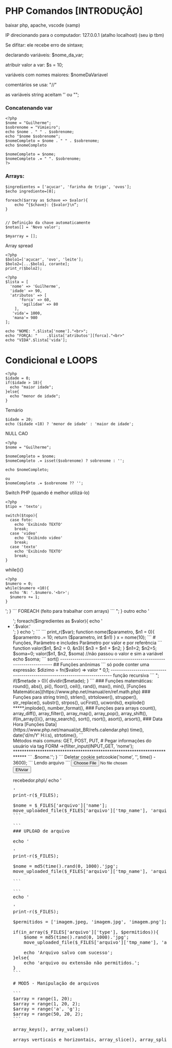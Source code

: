 # PHP Comandos [INTRODUÇÃO]

baixar php, apache, vscode (xamp)

IP direcionando para o computador: 127.0.0.1 (atalho localhost) (seu ip tbm)

<?php echo 'alguma coisa'; ?>

Se difitar: <?php sajIdjaisjdi ?> ele recebe erro de sintaxe;

declarando variáveis: $nome_da_var;

atribuir valor a var: $s = 10;

variáveis com nomes maiores: $nomeDaVariavel

comentários se usa: "//"

as variáveis string aceitam '' ou "";

### Concatenando var

```
<?php 
$nome = "Guilherme";
$sobrenome = "Vimieiro";
echo $nome . " " . $sobrenome;
echo "$nome $sobrenome";
$nomeCompleto = $nome . " " . $sobrenome;
echo $nomeCompleto

$nomeCompleto = $nome;
$nomeCompleto .= " ". $sobrenome;
?>
```

### Arrays:

```
$ingredientes = ['açucar', 'farinha de trigo', 'ovos'];
$echo ingrediente=[0];

foreach($array as $chave => $valor){
    echo “{$chave}: {$valor}\n“;
}


// Definição da chave automaticamente
$notas[] = 'Novo valor';

$myarray = [];
```

Array spread
```
<?php
$bolo1=['açucar', 'ovo', 'leite'];
$bolo2=[...$bolo1, corante];
print_r($bolo2);
```

```
<?php
$lista = [
  'nome' => 'Guilherme',
  'idade' => 90,
  'atributos' => [
      'forca' => 60,
       'agilidae' => 80
    ],
   'vida'= 1000,
   'mana'= 980
];

echo "NOME: ".$lista['nome']."<br>";
echo "FORÇA: "    .$lista['atributos'][forca]."<br>"
echo "VIDA".$lista['vida'];
```

# Condicional e LOOPS

```
<?php
$idade = 0;
if($idade > 18){
  echo "maior idade";
}else{
  echo "menor de idade";
}
```

Ternário
```
$idade = 20;
echo ($idade <18) ? 'menor de idade' : 'maior de idade';
```

NULL CAO

```
<?php
$nome = "Guilherme";

$nomeCompleto = $nome;
$nomeCompleto .= isset($sobrenome) ? sobrenome : '';

echo $nomeCompleto;

ou
$nomeCompleto .= $sobrenome ?? '';
```

Switch PHP (quando é melhor utilizá-lo)

```
<?php
$tipo = 'texto';

switch($topo){
  case foto:
    echo 'Exibindo TEXTO'
    break;
  case 'video'
    echo 'Exibindo video'
    break;
  case 'texto'
    echo 'Exibindo TEXTO'
    break;
}
```

while(){}
```
<?php
$numero = 0;
while($numero <10){
  echo 'N: '.$numero.'<br>';
  $numero += 1;
}

```
<?php
FOR ($numero = 0;$numero <10; $numero +=1){
  echo 'N: '.$numero.'<br>';
}
```

FOREACH (feito para trabalhar com arrays)
```
<?php
$ingredientes = ['açucar', 'farinha de trigo', 'ovos'];
foreach ($ingredientes as $ingrediente){
  echo "Item: ".$ingrediente."<br>";
}

outro

echo '<ul>';
foreach($ingredientes as $valor){
  echo '<li>'.$valor.'</li>';
}
echo '</u>;
```
```
print_r($var);

function nome($parametro, $n1 = 0){
  $paramentro .= 10;
  return ($parametro, int $n1)
}
x = nome(10);
```

# Funções, Parâmetro e includes

Parâmetro por valor e por referência

```
function valor($n1, $n2 = 0, &n3){
  $n3 = $n1 + $n2;
}
$n1=2;
$n2=5;
$soma=0;

valor($n1, $n2, $soma)      //não passou o valor e sim a variável

echo $soma;
```

sort()

----------------------------------------------------------------------

## Funções anônimas

```
<?php
$dizimo = function(int valor){
  return $valor * 0,1;
};
echo $dizimo(90);
$funcao= $dizimo;
echo funcao(82);

$r = function(){};
```

## arroy function -> só pode conter uma expressão:

$dizimo = fn($valor) => valor * 0,1;

---------------------------------------------------------------------------

função recursiva

```
<?php
function dividir($numero){
  $metade = $numero /2;
  echo $metade."<br>";
  
  if($metade > 0){
    dividir($metade);
}
```

### Funções matemáticas: round(), abs(), pi(), floor(), ceil(), rand(), max(), min(), 

[Funções Matemáticas](https://www.php.net/manual/en/ref.math.php)

### Funções para string

trim(), strlen(), strtolower(), strupper(), str_replace(), substr(), strpos(), ucFirst(), ucwords(), explode() *****,implode(), number_format(),
 
### Funções para arrays

count(), array_diff(), array_filter(), array_map(), array_pop(), array_shift(), if(in_array()){}, array_search(), sort(), rsort(), asort(), arsort(), 

### Data Hora   [Funções Data](https://www.php.net/manual/pt_BR/refs.calendar.php)

time(), date('d/m/Y' H:i:s), strtotime(), 

```
<?php
$showDate = function($inputDate) {
    setlocale(LC_TIME, 'pt_BR', 'pt_BR.utf-8', 'pt_BR.utf-8', 'portuguese');
   
    echo strftime('%A, %d de %B de %Y', strtotime($inputDate));
    echo $showDate('1971-01-02');
};
```

require() e include(), require_once(), @include_once(), @require_once(), require(./template/header.php)           o "./" acessa a mesma pasta



------------------------------------------------------------------------------------------------
# MOD 4 - Formulário, Validação, Sessão e Arquivos

http request -> <form method="post" action="recebedor.php">

Métodos mais comuns: GET, POST, PUT, 

# Pegar informações do usuário via tag FORM ->(filter_input(INPUT_GET, 'nome'); **************************************************************************

```
<?php
$nome = filter_input(INPUT_POST, 'nome', FILTER_SANITIZE_SPECIAL_CAHRS);        //da pra fazer por POST também;
$email = filter_input(INPUT_POST, 'email', FILTER_VALIDATE_EMAIL);
$idade = filter_input(INPUT_POST, 'idade', FILTER_SANITIZE_NUMBER_INT);         //poderia trocar por FILTER_VALIDATE_INT
if($nome && email && $idade){
    echo 'NOME: '.$nome;
}else{
    header("Location: index.php);
    exit;
}
```

Não tenta limpar para validar

FILTER_VALIDATE_EMAIL, FILTER_VALIDATE_FLOAT, FILTER_VALIDATE_INT, FILTER_VALIDATE_IP, FILTER_VALIDATE_URL

Tenta limpar o código para ser validado

FILTER_SANITIZE_EMAIL, FILTER_SANITIZE_STRING, FILTER_SANITIZE_SPECIAL_CAHRS, FILTER_SANITIZE_URL, FILTER_SANITIZE_NUBER_IT FILTER_SANITIZE_NUMBER_FLOAT

filter_var;

## Sessões

session_start(), $_SESSION

### Cookies no PHP

deve ser setado antes de modificar variáveis

```
$expiracao = time() + (86400 * 30)          //duração de 30 dias

setcookie('nome', $nome, $expiracao);

Na pagoina

<?php
if(isset($_COOKIE['nome'])){
    $nome = $_COOKIE['nome'];
    echo '<h2>.$nome.'</h2>';
}
```

Deletar cookie
setcookie('nome', '', time() - 3600);
```

Lendo arquivo

```
<?php
$texto = file_get_contents('texto.txt');
echo $texto;
$texto = explode("\n", $texto)
echo "LINHAS: ".count($texto);
```

### Escrevendo em arquivos

```
<?php
$texto = "Guilherme Vimieiro";
file_put_contents('nome.txt', $texto);
echo 'arquivo criado com sucesso';
```

### Excluindo arquivo

unlink('lista.txt');        //apenas arquivos, pasta não, pasta é outro comando
echo 'Arquivo excluido com sucesso';

### Movendo e renomeando arquivo

```
<?php
rename('texto.txt', '/pasta/teste2.txt');   //renomeia e muda o diretório do arquivo
copy ('/pasta/teste2.txt', 'texto.txt');    //copia o arquivo e muda o diretório dele

```

### Upload de arquivo

QUando tem arquivo usa se o enctype="multipart/form-data"

```
<?php
<form method="POST" action="recebedor.php" enctype="multipart/form-data">
    <input type="file" name="arquivo">
    <input type="submit" value="ENviar">
</form>


recebedor.php\/ 
echo '<pre>'
print-r($_FILES);

$nome = $_FILES['arquivo']['name'];
move_uploaded_file($_FILES['arquivo']['tmp_name'], 'arquivos/'.$nome);          // CUIDADO SE TIVER 2 ARQUVIOS COM O MESMO NOME ELE SOBREPOE O ARQUIVO ANTERIOR*****
```

```
### UPLOAD de arquivo

echo '<pre>'
print-r($_FILES);

$nome = md5(time().rand(0, 1000).'jpg';
move_uploaded_file($_FILES['arquivo']['tmp_name'], 'arquivos/'.$nome);          // CUIDADO SE TIVER 2 ARQUVIOS COM O MESMO NOME ELE SOBREPOE O ARQUIVO ANTERIOR*****

```

```
echo '<pre>'
print-r($_FILES);

$permitidos = ['imagem.jpeg, 'imagem.jpg', 'imagem.png'];

if(in_array($_FILES['arquivo']['type'], $permitidos)){
    $nome = md5(time().rand(0, 1000).'jpg';
    move_uploaded_file($_FILES['arquivo']['tmp_name'], 'arquivos/'.$nome);

    echo 'Arquivo salvo com sucesso';
}else{
    echo 'arquivo ou extensão não permitidos.';
}
```

# MOD5 - Manipulação de arquivos

```
$array = range(1, 20);
$array = range(1, 20, 2);
$array = range('a', 'g');
$array = range(50, 20, 2);
```

array_keys(), array_values()

arrays verticais e horizontais, array_slice(), array_splice, array_reduce(), 
